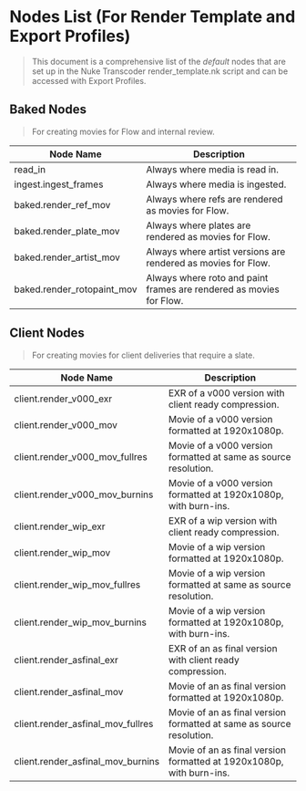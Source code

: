 
# Nodes List (For Render Template and Export Profiles)

> This document is a comprehensive list of the *default* nodes that are set up in the Nuke Transcoder render_template.nk script and can be accessed with Export Profiles.

## **Baked Nodes**
>For creating movies for Flow and internal review.

|Node Name | Description|
|--- | ---|
|read_in | Always where media is read in.|
|ingest.ingest_frames | Always where media is ingested.|
|baked.render_ref_mov | Always where refs are rendered as movies for Flow.|
|baked.render_plate_mov | Always where plates are rendered as movies for Flow.|
|baked.render_artist_mov | Always where artist versions are rendered as movies for Flow.|
|baked.render_rotopaint_mov | Always where roto and paint frames are rendered as movies for Flow.|

## **Client Nodes**
>For creating movies for client deliveries that require a slate.

|Node Name | Description|
|--- | ---|
|client.render_v000_exr | EXR of a v000 version with client ready compression.|
|client.render_v000_mov | Movie of a v000 version formatted at 1920x1080p.|
|client.render_v000_mov_fullres | Movie of a v000 version formatted at same as source resolution.|
|client.render_v000_mov_burnins | Movie of a v000 version formatted at 1920x1080p, with burn-ins. |
|client.render_wip_exr | EXR of a wip version with client ready compression.|
|client.render_wip_mov | Movie of a wip version formatted at 1920x1080p.|
|client.render_wip_mov_fullres | Movie of a wip version formatted at same as source resolution.|
|client.render_wip_mov_burnins | Movie of a wip version formatted at 1920x1080p, with burn-ins. |
|client.render_asfinal_exr | EXR of an as final version with client ready compression.|
|client.render_asfinal_mov | Movie of an as final version formatted at 1920x1080p.|
|client.render_asfinal_mov_fullres | Movie of an as final version formatted at same as source resolution.|
|client.render_asfinal_mov_burnins | Movie of an as final version formatted at 1920x1080p, with burn-ins. |
